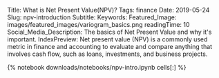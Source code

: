 Title: What is Net Present Value(NPV)?
Tags: finance
Date: 2019-05-24
Slug: npv-introduction
Subtitle:
Keywords:
Featured_Image: images/featured_images/variogram_basics.png
readingTime: 10
Social_Media_Description: The basics of Net Present Value and why it's important.
IndexPreview: Net present value (NPV) is a commonly used metric in finance and accounting
 to evaluate and compare anything that involves cash flow, such as loans, investments, and business projects.

{% notebook downloads/notebooks/npv-intro.ipynb cells[:] %}
